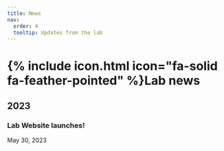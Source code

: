 ```yaml
---
title: News
nav:
  order: 4
  tooltip: Updates from the lab
---
```


# {% include icon.html icon="fa-solid fa-feather-pointed" %}Lab news


## 2023

### Lab Website launches!
May 30, 2023


<br>